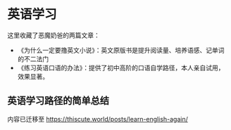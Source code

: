 # 英语学习

这里收藏了恶魔奶爸的两篇文章：

- 《为什么一定要撸英文小说》：英文原版书是提升阅读量、培养语感、记单词的不二法门
- 《练习英语口语的办法》：提供了初中高阶的口语自学路径，本人亲自试用，效果显著。

## 英语学习路径的简单总结

内容已迁移至 <https://thiscute.world/posts/learn-english-again/>

